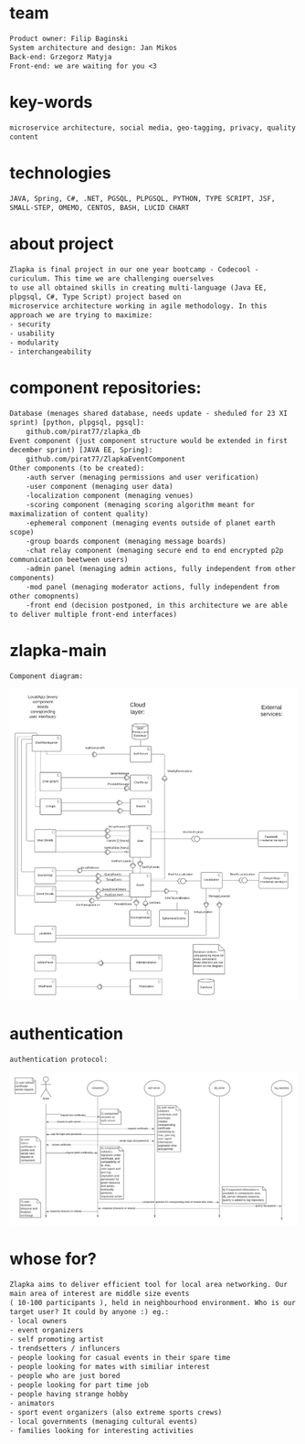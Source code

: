 # team
    Product owner: Filip Baginski
    System architecture and design: Jan Mikos
    Back-end: Grzegorz Matyja
    Front-end: we are waiting for you <3

# key-words
    microservice architecture, social media, geo-tagging, privacy, quality content

# technologies
    JAVA, Spring, C#, .NET, PGSQL, PLPGSQL, PYTHON, TYPE SCRIPT, JSF, SMALL-STEP, OMEMO, CENTOS, BASH, LUCID CHART

# about project
    Zlapka is final project in our one year bootcamp - Codecool - curiculum. This time we are challenging ouerselves
    to use all obtained skills in creating multi-language (Java EE, plpgsql, C#, Type Script) project based on 
    microservice architecture working in agile methodology. In this approach we are trying to maximize:
    - security
    - usability 
    - modularity
    - interchangeability

# component repositories:
    Database (menages shared database, needs update - sheduled for 23 XI sprint) [python, plpgsql, pgsql]:
        github.com/pirat77/zlapka_db
    Event component (just component structure would be extended in first december sprint) [JAVA EE, Spring]:
        github.com/pirat77/ZlapkaEventComponent
    Other components (to be created):
        -auth server (menaging permissions and user verification)
        -user component (menaging user data)
        -localization component (menaging venues)
        -scoring component (menaging scoring algorithm meant for maximalization of content quality)
        -ephemeral component (menaging events outside of planet earth scope)
        -group boards component (menaging message boards)
        -chat relay component (menaging secure end to end encrypted p2p communication beetween users)
        -admin panel (menaging admin actions, fully independent from other components)
        -mod panel (menaging moderator actions, fully independent from other comopnents)
        -front end (decision postponed, in this architecture we are able to deliver multiple front-end interfaces)
        
# zlapka-main
    Component diagram:
![ZlapkaComponentDiagram.png](/media/ZlapkaComponentDiagram.png)
# authentication
    authentication protocol:
![authentication.png](/media/authentication.png)

# whose for? 
    Zlapka aims to deliver efficient tool for local area networking. Our main area of interest are middle size events
    ( 10-100 participants ), held in neighbourhood environment. Who is our target user? It could by anyone :) eg.:
    - local owners
    - event organizers
    - self promoting artist
    - trendsetters / influncers
    - people looking for casual events in their spare time
    - people looking for mates with similiar interest
    - people who are just bored
    - people looking for part time job
    - people having strange hobby
    - animators
    - sport event organizers (also extreme sports crews)
    - local governments (menaging cultural events)
    - families looking for interesting activities